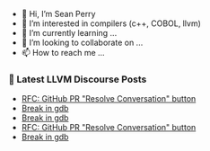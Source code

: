 - 👋 Hi, I’m Sean Perry
- 👀 I’m interested in compilers (c++, COBOL, llvm)
- 🌱 I’m currently learning ...
- 💞️ I’m looking to collaborate on ...
- 📫 How to reach me ...

<!---
s66perry/s66perry is a ✨ special ✨ repository because its `README.md` (this file) appears on your GitHub profile.
You can click the Preview link to take a look at your changes.
--->
### 📕 Latest LLVM Discourse Posts

<!-- DISCOURSE-LLVM:START -->
- [RFC: GitHub PR &quot;Resolve Conversation&quot; button](https://discourse.llvm.org/t/rfc-github-pr-resolve-conversation-button/73178#post_20)
- [Break in gdb](https://discourse.llvm.org/t/break-in-gdb/73210#post_5)
- [Break in gdb](https://discourse.llvm.org/t/break-in-gdb/73210#post_4)
- [RFC: GitHub PR &quot;Resolve Conversation&quot; button](https://discourse.llvm.org/t/rfc-github-pr-resolve-conversation-button/73178#post_19)
- [Break in gdb](https://discourse.llvm.org/t/break-in-gdb/73210#post_3)
<!-- DISCOURSE-LLVM:END -->
